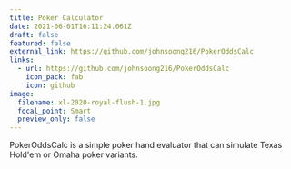```yaml
---
title: Poker Calculator
date: 2021-06-01T16:11:24.061Z
draft: false
featured: false
external_link: https://github.com/johnsoong216/PokerOddsCalc
links:
  - url: https://github.com/johnsoong216/PokerOddsCalc
    icon_pack: fab
    icon: github
image:
  filename: xl-2020-royal-flush-1.jpg
  focal_point: Smart
  preview_only: false
---
```

PokerOddsCalc is a simple poker hand evaluator that can simulate Texas Hold'em or Omaha poker variants.